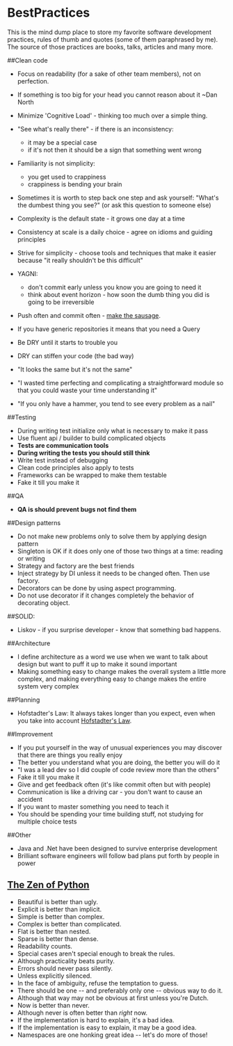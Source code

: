 # BestPractices
This is the mind dump place to store my favorite software development practices, rules of thumb and quotes (some of them paraphrased by me).
The source of those practices are books, talks, articles and many more.

##Clean code
- Focus on readability (for a sake of other team members), not on perfection.
- If something is too big for your head you cannot reason about it ~Dan North
- Minimize 'Cognitive Load' - thinking too much over a simple thing.
- "See what's really there" - if there is an inconsistency:
    - it may be a special case
    - if it's not then it should be a sign that something went wrong
- Familiarity is not simplicity:
    - you get used to crappiness
    - crappiness is bending your brain
- Sometimes it is worth to step back one step and ask yourself: "What's the dumbest thing you see?" (or ask this question to someone else)

- Complexity is the default state - it grows one day at a time
- Consistency at scale is a daily choice - agree on idioms and guiding principles
- Strive for simplicity - choose tools and techniques that make it easier because "it really shouldn't be this difficult"
- YAGNI:
    - don't commit early unless you know you are going to need it
    - think about event horizon - how soon the dumb thing you did is going to be irreversible
- Push often and commit often - [make the sausage](https://sethrobertson.github.io/GitBestPractices/).
- If you have generic repositories it means that you need a Query
- Be DRY until it starts to trouble you
- DRY can stiffen your code (the bad way)
- "It looks the same but it's not the same"
- "I wasted time perfecting and complicating a straightforward module so that you could waste your time understanding it"
- "If you only have a hammer, you tend to see every problem as a nail"

##Testing
- During writing test initialize only what is necessary to make it pass
- Use fluent api / builder to build complicated objects
- **Tests are communication tools**
- **During writing the tests you should still think**
- Write test instead of debugging
- Clean code principles also apply to tests
- Frameworks can be wrapped to make them testable
- Fake it till you make it

##QA
- **QA is should prevent bugs not find them**

##Design patterns
- Do not make new problems only to solve them by applying design pattern
- Singleton is OK if it does only one of those two things at a time: reading or writing
- Strategy and factory are the best friends
- Inject strategy by DI unless it needs to be changed often. Then use factory.
- Decorators can be done by using aspect programming.
- Do not use decorator if it changes completely the behavior of decorating object.

##SOLID:
- Liskov - if you surprise developer - know that something bad happens.

##Architecture
- I define architecture as a word we use when we want to talk about design but want to puff it up to make it sound important
- Making something easy to change makes the overall system a little more complex, and making everything easy to change makes the entire system very complex

##Planning
- Hofstadter's Law: It always takes longer than you expect, even when you take into account [Hofstadter's Law](http://en.wikipedia.org/wiki/Hofstadter%27s_law).

##Improvement
- If you put yourself in the way of unusual experiences you may discover that there are things you really enjoy
- The better you understand what you are doing, the better you will do it
- "I was a lead dev so I did couple of code review more than the others"
- Fake it till you make it
- Give and get feedback often (it's like commit often but with people)
- Communication is like a driving car - you don't want to cause an accident
- If you want to master something you need to teach it
- You should be spending your time building stuff, not studying for multiple choice tests

##Other
- Java and .Net have been designed to survive enterprise development
- Brilliant software engineers will follow bad plans put forth by people in power

## [The Zen of Python](https://www.python.org/dev/peps/pep-0020/)
- Beautiful is better than ugly.
- Explicit is better than implicit.
- Simple is better than complex.
- Complex is better than complicated.
- Flat is better than nested.
- Sparse is better than dense.
- Readability counts.
- Special cases aren't special enough to break the rules.
- Although practicality beats purity.
- Errors should never pass silently.
- Unless explicitly silenced.
- In the face of ambiguity, refuse the temptation to guess.
- There should be one -- and preferably only one -- obvious way to do it.
- Although that way may not be obvious at first unless you're Dutch.
- Now is better than never.
- Although never is often better than *right* now.
- If the implementation is hard to explain, it's a bad idea.
- If the implementation is easy to explain, it may be a good idea.
- Namespaces are one honking great idea -- let's do more of those!
